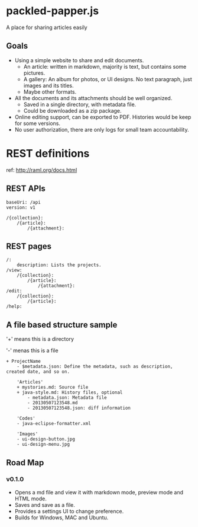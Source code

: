 packled-papper.js
=================

A place for sharing articles easily

## Goals

- Using a simple website to share and edit documents.
    - An article: written in markdown, majority is text, but contains some pictures.
    - A gallery: An album for photos, or UI designs. No text paragraph, just images and its titles.
    - Maybe other formats.
- All the documents and its attachments should be well organized.
    - Saved in a single directory, with metadata file.
    - Could be downloaded as a zip package.
- Online editing support, can be exported to PDF. Histories would be keep for some versions.
- No user authorization, there are only logs for small team accountability.

# REST definitions

ref: http://raml.org/docs.html

## REST APIs

```RAML
baseUri: /api
version: v1

/{collection}:
    /{article}:
        /{attachment}:
```

## REST pages

```
/:
    description: Lists the projects.
/view:
    /{collection}:
        /{article}:
            /{attachment}:
/edit:
    /{collection}:
        /{article}:
/help:
```

## A file based structure sample

'+' means this is a directory

'-' menas this is a file

```
+ ProjectName
    - $metadata.json: Define the metadata, such as description, created date, and so on.

    'Articles'
    + mystories.md: Source file
    + java-style.md: History files, optional
        - metadata.json: Metadata file
        - 20130507123548.md
        - 20130507123548.json: diff information
    
    'Codes'
    - java-eclipse-formatter.xml
    
    'Images'
    - ui-design-button.jpg
    - ui-design-menu.jpg
```

## Road Map

### v0.1.0

- Opens a md file and view it with markdown mode, preview mode and HTML mode.
- Saves and save as a file.
- Provides a settings UI to change preference.
- Builds for Windows, MAC and Ubuntu.
